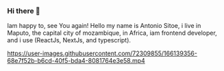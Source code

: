 ### Hi there 👋

Iam happy to, see You again!
Hello my name is Antonio Sitoe, i live in Maputo, the capital city of mozambique, in Africa, iam frontend developer, and i use (ReactJs, NextJs, and typescript).


https://user-images.githubusercontent.com/72309855/166139356-68e7f52b-b6cd-40f5-bda4-8081764e3e58.mp4


